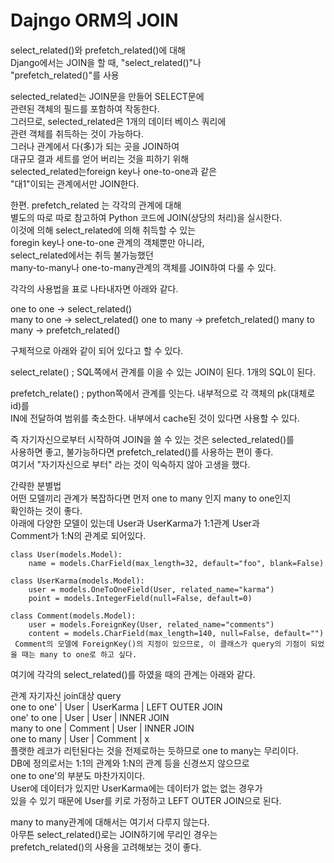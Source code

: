 # Dajngo ORM의 JOIN
select_related()와 prefetch_related()에 대해  
Django에서는 JOIN을 할 때, "select_related()"나  
"prefetch_related()"를 사용

selected_related는 JOIN문을 만들어 SELECT문에  
관련된 객체의 필드를 포함하여 작동한다.  
그러므로, selected_related은 1개의 데이터 베이스 쿼리에   
관련 객체를 취득하는 것이 가능하다.  
그러나 관계에서 다(多)가 되는 곳을 JOIN하여  
대규모 결과 세트를 얻어 버리는 것을 피하기 위해  
selected_related는foreign key나 one-to-one과 같은  
"대1"이되는 관계에서만 JOIN한다.

 한편. prefetch_related 는 각각의 관계에 대해  
 별도의 따로 따로 참고하여 Python 코드에 JOIN(상당의 처리)을 실시한다.  
 이것에 의해 select_related에 의해 취득할 수 있는  
 foregin key나 one-to-one 관계의 객체뿐만 아니라,  
 select_related에서는 취득 불가능했던  
 many-to-many나 one-to-many관계의 객체를 JOIN하여 다룰 수 있다. 

 각각의 사용법을 표로 나타내자면 아래와 같다.

one to one -> select_related()  
many to one	-> select_related()
one to many ->	prefetch_related()
many to many ->	prefetch_related()  

 구체적으로 아래와 같이 되어 있다고 할 수 있다.

select_relate() ; SQL쪽에서 관계를 이을 수 있는 JOIN이 된다. 1개의 SQL이 된다.

prefetch_relate() ; python쪽에서 관계를 잇는다. 내부적으로 각 객체의 pk(대체로 id)를   
IN에 전달하여 범위를 축소한다. 내부에서 cache된 것이 있다면 사용할 수 있다.

즉 자기자신으로부터 시작하여 JOIN을 쓸 수 있는 것은 selected_related()를   
사용하면 좋고, 불가능하다면 prefetch_related()를 사용하는 편이 좋다.  
여기서 "자기자신으로 부터" 라는 것이 익숙하지 않아 고생을 했다. 

간략한 분별법  
 어떤 모델끼리 관계가 복잡하다면 먼저 one to many 인지 many to one인지  
확인하는 것이 좋다.   
아래에 다양한 모델이 있는데 User과 UserKarma가 1:1관계 User과  
Comment가 1:N의 관계로 되어있다.
```
class User(models.Model):
    name = models.CharField(max_length=32, default="foo", blank=False)

class UserKarma(models.Model):
    user = models.OneToOneField(User, related_name="karma")
    point = models.IntegerField(null=False, default=0)

class Comment(models.Model):
    user = models.ForeignKey(User, related_name="comments")
    content = models.CharField(max_length=140, null=False, default="")
 Comment의 모델에 ForeignKey()의 지정이 있으므로, 이 클래스가 query의 기점이 되었을 때는 many to one로 하고 싶다.
```
 여기에 각각의 select_related()를 하였을 때의 관계는 아래와 같다.

관계	자기자신	join대상	query  
one to one' |	User |	UserKarma |	LEFT OUTER JOIN  
one' to one |	User |	User      |	 INNER JOIN  
many to one |	Comment | 	User    |	INNER JOIN  
one to many |	User	| Comment	| x  
 플랫한 레코가 리턴된다는 것을 전제로하는 듯하므로 one to many는 무리이다.  
DB에 정의로서는 1:1의 관계와 1:N의 관계 등을 신경쓰지 않으므로   
one to one'의 부분도 마찬가지이다.  
User에 데이터가 있지만 UserKarma에는 데이터가 없는 없는 경우가   
있을 수 있기 때문에 User를 키로 가정하고 LEFT OUTER JOIN으로 된다. 

 many to many관계에 대해서는 여기서 다루지 않는다.  
 아무튼 select_related()로는 JOIN하기에 무리인 경우는  
 prefetch_related()의 사용을 고려해보는 것이 좋다.

